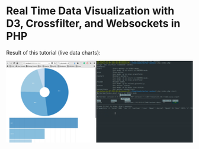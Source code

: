 # Real Time Data Visualization with D3, Crossfilter, and Websockets in PHP

Result of this tutorial (live data charts):

![data-sharts](https://github.com/jorgik1/worker-sanbox/blob/master/gif/screen.gif)